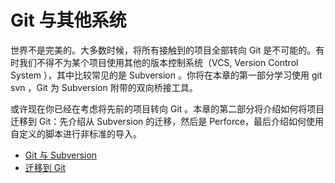 # Git 与其他系统

世界不是完美的。大多数时候，将所有接触到的项目全部转向 Git 是不可能的。有时我们不得不为某个项目使用其他的版本控制系统（VCS, Version Control System ），其中比较常见的是 Subversion 。你将在本章的第一部分学习使用 git svn ，Git 为 Subversion 附带的双向桥接工具。

或许现在你已经在考虑将先前的项目转向 Git 。本章的第二部分将介绍如何将项目迁移到 Git：先介绍从 Subversion 的迁移，然后是 Perforce，最后介绍如何使用自定义的脚本进行非标准的导入。

 - [Git 与 Subversion](#docs/Other/Subversion)
 - [迁移到 Git](#docs/Other/Migrating)


